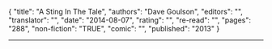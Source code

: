 {
"title": "A Sting In The Tale",
"authors": "Dave Goulson",
"editors": "",
"translator": "",
"date": "2014-08-07",
"rating": "",
"re-read": "",
"pages": "288",
"non-fiction": "TRUE",
"comic": "",
"published": "2013"
}

---
